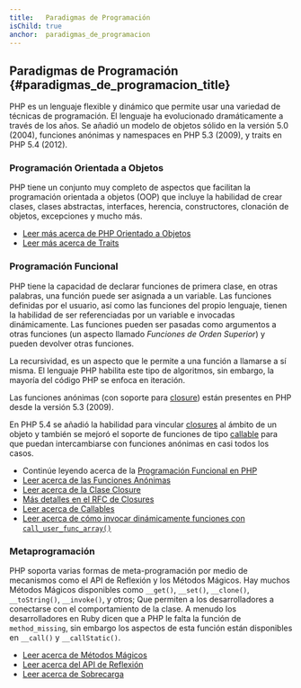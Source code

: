 ```yaml
---
title:   Paradigmas de Programación
isChild: true
anchor:  paradigmas_de_programacion
---
```


## Paradigmas de Programación {#paradigmas_de_programacion_title}

PHP es un lenguaje flexible y dinámico que permite usar una variedad de técnicas de programación. El lenguaje ha evolucionado dramáticamente a través de los años. Se añadió un modelo de objetos sólido en la versión 5.0 (2004), funciones anónimas y namespaces en PHP 5.3 (2009), y traits en PHP 5.4 (2012).

### Programación Orientada a Objetos

PHP tiene un conjunto muy completo de aspectos que facilitan la programación orientada a objetos (OOP) que incluye la habilidad de crear clases, clases abstractas, interfaces, herencia, constructores, clonación de objetos, excepciones y mucho más.

* [Leer más acerca de PHP Orientado a Objetos][oop]
* [Leer más acerca de Traits][traits]

### Programación Funcional

PHP tiene la capacidad de declarar funciones de primera clase, en otras palabras, una función puede ser asignada a un variable. Las funciones definidas por el usuario, así como las funciones del propio lenguaje, tienen la habilidad de ser referenciadas por un variable e invocadas dinámicamente. Las funciones pueden ser pasadas como argumentos a otras funciones (un aspecto llamado _Funciones de Orden Superior_) y pueden devolver otras funciones.

La recursividad, es un aspecto que le permite a una función a llamarse a sí misma. El lenguaje PHP habilita este tipo de algoritmos, sin embargo, la mayoría del código PHP se enfoca en iteración.

Las funciones anónimas (con soporte para [closure][closure-class]) están presentes en PHP desde la versión 5.3 (2009).

En PHP 5.4 se añadió la habilidad para vincular [closures][closure-class] al ámbito de un objeto y también se mejoró el soporte de funciones de tipo [callable][callables] para que puedan intercambiarse con funciones anónimas en casi todos los casos.

* Continúe leyendo acerca de la [Programación Funcional en PHP](/pages/Functional-Programming.html)
* [Leer acerca de las Funciones Anónimas][anonymous-functions]
* [Leer acerca de la Clase Closure][closure-class]
* [Más detalles en el RFC de Closures][closures-rfc]
* [Leer acerca de Callables][callables]
* [Leer acerca de cómo invocar dinámicamente funciones con `call_user_func_array()`][call-user-func-array]

### Metaprogramación

PHP soporta varias formas de meta-programación por medio de mecanismos como el API de Reflexión y los Métodos Mágicos. Hay muchos Métodos Mágicos disponibles como `__get()`, `__set()`, `__clone()`, `__toString()`, `__invoke()`, y otros; Que permiten a los desarrolladores a conectarse con el comportamiento de la clase. A menudo los desarrolladores en Ruby dicen que a PHP le falta la función de `method_missing`, sin embargo los aspectos de esta función están disponibles en `__call()` y `__callStatic()`.

* [Leer acerca de Métodos Mágicos][magic-methods]
* [Leer acerca del API de Reflexión][reflection]
* [Leer acerca de Sobrecarga][overloading]


[oop]: http://php.net/es/language.oop5
[traits]: http://php.net/es/language.oop5.traits
[anonymous-functions]: http://php.net/es/functions.anonymous
[closure-class]: http://php.net/es/class.closure
[closures-rfc]: https://wiki.php.net/rfc/closures
[callables]: http://php.net/es/language.types.callable
[call-user-func-array]: http://php.net/es/function.call-user-func-array
[magic-methods]: http://php.net/es/language.oop5.magic
[reflection]: http://php.net/es/intro.reflection
[overloading]: http://php.net/es/language.oop5.overloading